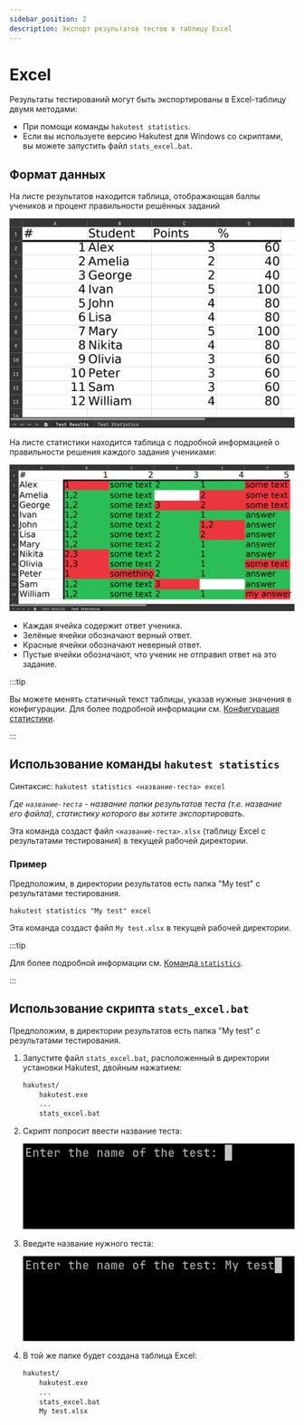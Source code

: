 ```yaml
---
sidebar_position: 2
description: Экспорт результатов тестов в таблицу Excel
---
```


# Excel

Результаты тестирований могут быть экспортированы в Excel-таблицу двумя методами:

-   При помощи команды `hakutest statistics`.
-   Если вы используете версию Hakutest для Windows со скриптами, вы можете запустить файл `stats_excel.bat`.

## Формат данных

На листе результатов находится таблица, отображающая баллы учеников и процент правильности решённых заданий

![Пример листа результатов](./img/excel-results.png)

На листе статистики находится таблица с подробной информацией о правильности решения каждого задания учениками:

![Пример листа статистики](./img/excel-stats.png)

-   Каждая ячейка содержит ответ ученика.
-   Зелёные ячейки обозначают верный ответ.
-   Красные ячейки обозначают неверный ответ.
-   Пустые ячейки обозначают, что ученик не отправил ответ на это задание.

:::tip

Вы можете менять статичный текст таблицы, указав нужные значения в конфигурации. Для более подробной информации см. [Конфигурация статистики](/docs/configuration/stats#excel).

:::

## Использование команды `hakutest statistics`

Синтаксис: `hakutest statistics <название-теста> excel`

_Где `название-теста` - название папки результатов теста (т.е. название его файла), статистику которого вы хотите экспортировать_.

Эта команда создаст файл `<название-теста>.xlsx` (таблицу Excel с результатами тестирования) в текущей рабочей директории.

### Пример

Предположим, в директории результатов есть папка "My test" с результатами тестирования.

```shell title='Команда'
hakutest statistics "My test" excel
```

Эта команда создаст файл `My test.xlsx` в текущей рабочей директории.

:::tip

Для более подробной информации см. [Команда `statistics`](/docs/cli/statistics).

:::

## Использование скрипта `stats_excel.bat`

Предположим, в директории результатов есть папка "My test" с результатами тестирования.

1. Запустите файл `stats_excel.bat`, расположенный в директории установки Hakutest, двойным нажатием:

    ```txt {4} title='Структура папок'
    hakutest/
        hakutest.exe
        ...
        stats_excel.bat
    ```

2. Скрипт попросит ввести название теста:

    ![Ввод названия (пустой)](./img/script-stats-prompt-empty.png)

3. Введите название нужного теста:

    ![Ввод названия (со значением)](./img/script-stats-prompt-value.png)

4. В той же папке будет создана таблица Excel:

    ```txt {5} title='Структура папок'
    hakutest/
        hakutest.exe
        ...
        stats_excel.bat
        My test.xlsx
    ```
